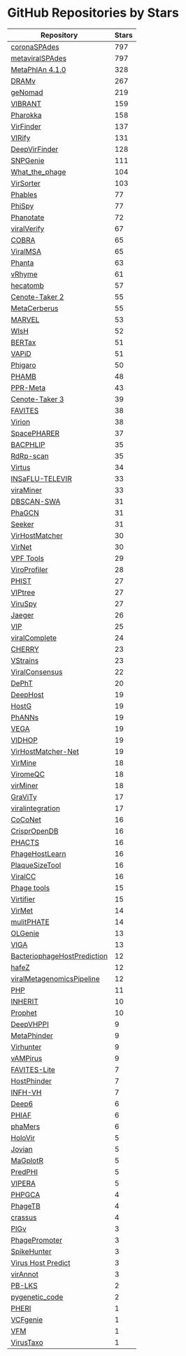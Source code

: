 # GitHub Repositories by Stars

| Repository | Stars |
|------------|-------|
| [coronaSPAdes](https://github.com/ablab/spades/tree/metaviral_publication) | 797 |
| [metaviralSPAdes](https://github.com/ablab/spades/tree/metaviral_publication) | 797 |
| [MetaPhlAn 4.1.0](https://github.com/biobakery/MetaPhlAn/releases/tag/4.1.0) | 328 |
| [DRAMv](https://github.com/WrightonLabCSU/DRAM) | 267 |
| [geNomad](https://github.com/apcamargo/genomad) | 219 |
| [VIBRANT](https://github.com/AnantharamanLab/VIBRANT) | 159 |
| [Pharokka](https://github.com/gbouras13/pharokka) | 158 |
| [VirFinder](https://github.com/jessieren/VirFinder) | 137 |
| [VIRify](https://github.com/EBI-Metagenomics/emg-viral-pipeline) | 131 |
| [DeepVirFinder](https://github.com/jessieren/DeepVirFinder) | 128 |
| [SNPGenie](https://github.com/chasewnelson/snpgenie) | 111 |
| [What_the_phage](https://github.com/replikation/What_the_Phage) | 104 |
| [VirSorter](https://github.com/simroux/VirSorter) | 103 |
| [Phables](https://github.com/Vini2/phables) | 77 |
| [PhiSpy](https://github.com/linsalrob/PhiSpy) | 77 |
| [Phanotate](https://github.com/deprekate/PHANOTATE) | 72 |
| [viralVerify](https://github.com/ablab/viralVerify/) | 67 |
| [COBRA](https://github.com/linxingchen/cobra) | 65 |
| [ViralMSA](https://github.com/niemasd/ViralMSA) | 65 |
| [Phanta](https://github.com/bhattlab/phanta) | 63 |
| [vRhyme](https://github.com/AnantharamanLab/vRhyme) | 61 |
| [hecatomb](https://github.com/shandley/hecatomb) | 57 |
| [Cenote-Taker 2](https://github.com/mtisza1/Cenote-Taker2) | 55 |
| [MetaCerberus](https://github.com/raw-lab/MetaCerberus) | 55 |
| [MARVEL](https://github.com/LaboratorioBioinformatica/MARVEL) | 53 |
| [WIsH](https://github.com/soedinglab/WIsH) | 52 |
| [BERTax](https://github.com/f-kretschmer/bertax) | 51 |
| [VAPiD](https://github.com/rcs333/VAPiD) | 51 |
| [Phigaro](https://github.com/bobeobibo/phigaro) | 50 |
| [PHAMB](https://github.com/RasmussenLab/phamb) | 48 |
| [PPR-Meta](https://github.com/zhenchengfang/PPR-Meta) | 43 |
| [Cenote-Taker 3](https://github.com/mtisza1/Cenote-Taker3) | 39 |
| [FAVITES](https://github.com/niemasd/FAVITES) | 38 |
| [Virion](https://github.com/viralemergence/virion) | 38 |
| [SpacePHARER](https://github.com/soedinglab/spacepharer) | 37 |
| [BACPHLIP](https://github.com/adamhockenberry/bacphlip) | 35 |
| [RdRp-scan](https://github.com/JustineCharon/RdRp-scan/) | 35 |
| [Virtus](https://github.com/yyoshiaki/VIRTUS) | 34 |
| [INSaFLU-TELEVIR](https://github.com/INSaFLU/INSaFLU) | 33 |
| [viraMiner](https://github.com/NeuroCSUT/ViraMiner) | 33 |
| [DBSCAN-SWA](https://github.com/HIT-ImmunologyLab/DBSCAN-SWA/) | 31 |
| [PhaGCN](https://github.com/KennthShang/PhaGCN) | 31 |
| [Seeker](https://github.com/gussow/seeker) | 31 |
| [VirHostMatcher](https://github.com/jessieren/VirHostMatcher) | 30 |
| [VirNet](https://github.com/alyosama/virnet) | 30 |
| [VPF Tools](https://github.com/biocom-uib/vpf-tools) | 29 |
| [ViroProfiler](https://github.com/deng-lab/viroprofiler) | 28 |
| [PHIST](https://github.com/refresh-bio/phist) | 27 |
| [VIPtree](https://github.com/yosuken/ViPTreeGen) | 27 |
| [ViruSpy](https://github.com/NCBI-Hackathons/ViruSpy) | 27 |
| [Jaeger](https://github.com/Yasas1994/Jaeger) | 26 |
| [VIP](https://github.com/keylabivdc/VIP/) | 25 |
| [viralComplete](https://github.com/ablab/viralComplete/) | 24 |
| [CHERRY](https://github.com/KennthShang/CHERRY) | 23 |
| [VStrains](https://github.com/metagentools/VStrains) | 23 |
| [ViralConsensus](https://github.com/niemasd/ViralConsensus) | 22 |
| [DePhT](https://github.com/chg60/DEPhT) | 20 |
| [DeepHost](https://github.com/deepomicslab/DeepHost) | 19 |
| [HostG](https://github.com/KennthShang/HostG) | 19 |
| [PhANNs](https://github.com/Adrian-Cantu/PhANNs) | 19 |
| [VEGA](https://github.com/pauloluniyi/VGEA) | 19 |
| [VIDHOP](https://github.com/flomock/vidhop) | 19 |
| [VirHostMatcher-Net](https://github.com/WeiliWw/VirHostMatcher-Net) | 19 |
| [VirMine](https://github.com/thatzopoulos/virMine) | 18 |
| [ViromeQC](https://github.com/SegataLab/viromeqc) | 18 |
| [virMiner](https://github.com/TingtZHENG/VirMiner) | 18 |
| [GraViTy](https://github.com/PAiewsakun/GRAViTy) | 17 |
| [viralintegration](https://github.com/nf-core/viralintegration) | 17 |
| [CoCoNet](https://github.com/Puumanamana/CoCoNet) | 16 |
| [CrisprOpenDB](https://github.com/edzuf/CrisprOpenDB) | 16 |
| [PHACTS](https://github.com/deprekate/PHACTS) | 16 |
| [PhageHostLearn](https://github.com/dimiboeckaerts/PhageHostLearn) | 16 |
| [PlaqueSizeTool](https://github.com/ellinium/plaque_size_tool) | 16 |
| [ViralCC](https://github.com/dyxstat/ViralCC) | 16 |
| [Phage tools](https://github.com/sxh1136/Phage_tools) | 15 |
| [Virtifier](https://github.com/crazyinter/Seq2Vec) | 15 |
| [VirMet](https://github.com/medvir/VirMet) | 14 |
| [mulitPHATE](https://github.com/carolzhou/multiPhATE) | 14 |
| [OLGenie](https://github.com/chasewnelson/OLGenie) | 13 |
| [VIGA](https://github.com/viralInformatics/VIGA) | 13 |
| [BacteriophageHostPrediction](https://github.com/dimiboeckaerts/BacteriophageHostPrediction) | 12 |
| [hafeZ](https://github.com/Chrisjrt/hafeZ) | 12 |
| [viralMetagenomicsPipeline](https://github.com/wclose/viralMetagenomicsPipeline) | 12 |
| [PHP](https://github.com/congyulu-bioinfo/PHP) | 11 |
| [INHERIT](https://github.com/Celestial-Bai/INHERIT) | 10 |
| [Prophet](https://github.com/jaumlrc/ProphET) | 10 |
| [DeepVHPPI](https://github.com/QData/DeepVHPPI) | 9 |
| [MetaPhinder](https://github.com/vanessajurtz/MetaPhinder) | 9 |
| [Virhunter](https://github.com/cbib/virhunter) | 9 |
| [vAMPirus](https://github.com/Aveglia/vAMPirus) | 9 |
| [FAVITES-Lite](https://github.com/niemasd/FAVITES-Lite) | 7 |
| [HostPhinder](https://github.com/julvi/HostPhinder) | 7 |
| [INFH-VH](https://github.com/liudan111/ILMF-VH) | 7 |
| [Deep6](https://github.com/janfelix/Deep6) | 6 |
| [PHIAF](https://github.com/BioMedicalBigDataMiningLab/PHIAF) | 6 |
| [phaMers](https://github.com/jondeaton/PhaMers) | 6 |
| [HoloVir](https://github.com/plaffy/HoloVir) | 5 |
| [Jovian](https://github.com/DennisSchmitz/Jovian) | 5 |
| [MaGplotR](https://github.com/alematia/MaGplotR) | 5 |
| [PredPHI](https://github.com/xialab-ahu/PredPHI) | 5 |
| [VIPERA](https://github.com/PathoGenOmics-Lab/VIPERA) | 5 |
| [PHPGCA](https://github.com/JunPeng-Zhong/PHPGCA) | 4 |
| [PhageTB](https://github.com/raghavagps/phagetb) | 4 |
| [crassus](https://github.com/dcarrillox/CrassUS) | 4 |
| [PIGv](https://github.com/BenMinch/PIGv) | 3 |
| [PhagePromoter](https://github.com/martaS95/PhagePromoter) | 3 |
| [SpikeHunter](https://github.com/nlm-irp-jianglab/SpikeHunter) | 3 |
| [Virus Host Predict](https://github.com/youngfran/virus_host_predict) | 3 |
| [virAnnot](https://github.com/marieBvr/virAnnot) | 3 |
| [PB-LKS](https://github.com/wanchunnie/PB-LKS) | 2 |
| [pygenetic_code](https://github.com/linsalrob/genetic_codes/) | 2 |
| [PHERI](https://github.com/andynet/pheri) | 1 |
| [VCFgenie](https://github.com/chasewnelson/VCFgenie) | 1 |
| [VFM](https://github.com/liuql2019/VFM) | 1 |
| [VirusTaxo](https://github.com/nahid18/virustaxo-wf) | 1 |
